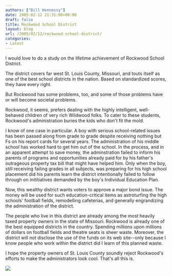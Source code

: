 ```yaml
---
authors: ["Bill Hennessy"]
date: 2005-02-12 21:31:00+00:00
draft: false
title: Rockwood School District
layout: blog
url: /2005/02/12/rockwood-school-district/
categories:
- Latest
---
```


I would love to do a study on the lifetime achievement of Rockwood School District. 




The district covers far west St. Louis County, Missouri, and touts itself as one of the best school districts in the nation. Based on standardized scores, they have every right.




But Rockwood has some problems, too, and some of those problems have or will become societal problems.




Rockwood, it seems, prefers dealing with the highly intelligent, well-behaved children of very rich Wildwood folks. To cater to these students, Rockwood's administration buries the kids who don't fit the mold.




I know of one case in particular. A boy with serious school-related issues has been passed along from grade to grade despite receiving nothing but Fs on his report cards for several years. The administration of his middle school has worked hard to get him out of the school. In the process, and in an apparent attempt to save money, the adminstration failed to inform his parents of programs and opportunities already paid for by his father's outrageous property tax bill that might have helped him. Only when the boy, still receiving failing grades in all subjects, was preparing for his high school placement did his parents learn the district intentionally failed to follow through on inititiatives demanded by the boy's Individual Education Plan.




Now, this wealthy district wants voters to approve a major bond issue. The money will be used for such education-critical items as astroturfing the high schools' football fields, remodelling cafeterias, and generally engrandizing the administration of the district. 




The people who live in this district are already among the most heavily taxed property owners in the state of Missouri. Rockwood is already one of the best equipped districts in the country. Spending millions upon millions of dollars on football fields and theatre seats is sheer waste. Moreover, the district will not disclose the use of the funds on its web site--only because I know people who work within the district did I learn of this planned waste.




I hope the property owners of St. Louis County soundly reject Rockwood's efforts to make the administrators look cool. That's all this is. 

![](https://blog.billhennessy.com/aggbug.aspx?PostID=1054)

